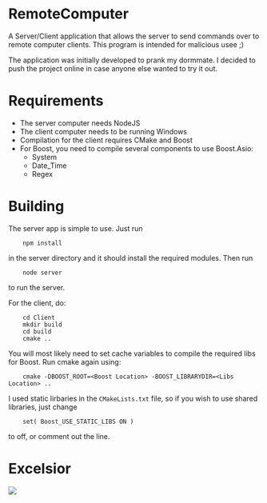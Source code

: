 RemoteComputer
=============
A Server/Client application that allows the server to send commands over to remote computer clients. This program is intended for malicious usee ;)

The application was initially developed to prank my dormmate. I decided to push the project online in case anyone else wanted to try it out. 

Requirements
============
- The server computer needs NodeJS
- The client computer needs to be running Windows
- Compilation for the client requires CMake and Boost
- For Boost, you need to compile several components to use Boost.Asio:
    - System
    - Date_Time
    - Regex

Building
========
The server app is simple to use. Just run 
```
    npm install
```

in the server directory and it should install the required modules. Then run
```
    node server
```
to run the server.

For the client, do:
```
    cd Client
    mkdir build
    cd build
    cmake ..
```

You will most likely need to set cache variables to compile the required libs for Boost. Run cmake again using:
```
    cmake -DBOOST_ROOT=<Boost Location> -BOOST_LIBRARYDIR=<Libs Location> ..
```
I used static lirbaries in the ```CMakeLists.txt``` file, so if you wish to use shared libraries, just change
```
    set( Boost_USE_STATIC_LIBS ON )
```
to off, or comment out the line.

Excelsior
=======
![](http://goo.gl/S6qY2O)